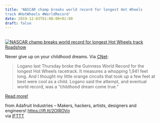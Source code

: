 ```yaml
---
title: 'NASCAR champ breaks world record for longest Hot Wheels
track #HotWheels #WorldRecord'
date: 2019-12-03T01:08:00+01:00
draft: false
---
```


[  
![NASCAR champ breaks world record for longest Hot Wheels track Roadshow](https://cdn-blog.adafruit.com/uploads/2019/11/NASCAR_champ_breaks_world_record_for_longest_Hot_Wheels_track_-_Roadshow.png "NASCAR_champ_breaks_world_record_for_longest_Hot_Wheels_track_-_Roadshow.png")](https://www.cnet.com/roadshow/news/nascar-hot-wheels-track-world-record/#ftag=CADf328eec)

Never give up on your childhood dreams. Via [CNet](https://www.cnet.com/roadshow/news/nascar-hot-wheels-track-world-record/#ftag=CADf328eec):

> Logano last Thursday broke the Guinness World Record for the longest Hot Wheels racetrack. It measures a whopping 1,941 feet long. And I thought my little orange circuits that took up a few feet at best were cool as a child. Logano said the attempt, and eventual world record, was a “childhood dream come true.”

[Read more!](https://www.cnet.com/roadshow/news/nascar-hot-wheels-track-world-record/#ftag=CADf328eec)

  
  
from Adafruit Industries – Makers, hackers, artists, designers and engineers! https://ift.tt/2OIROVn  
via [IFTTT](https://ifttt.com/?ref=da&site=blogger)